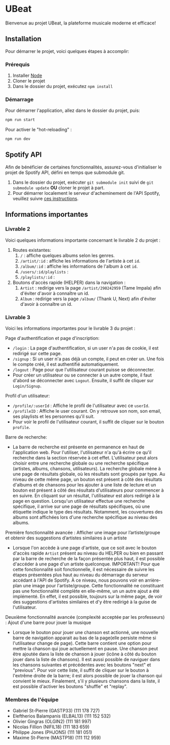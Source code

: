 # UBeat

Bienvenue au projet UBeat, la plateforme musicale moderne et efficace! 

## Installation

Pour démarrer le projet, voici quelques étapes à accomplir:

### Prérequis

1. Installer [Node](https://nodejs.org/)
2. Cloner le projet
3. Dans le dossier du projet, exécutez `npm install`

### Démarrage

Pour démarrer l'application, allez dans le dossier du projet, puis:

```bash
npm run start
```

Pour activer le "hot-reloading" :

```bash
npm run dev
```

## Spotify API

Afin de bénéficier de certaines fonctionnalités, assurez-vous d'initialiser le projet de Spotify API, défini en temps que submodule git. 
1. Dans le dossier du projet, exécuter `git submodule init` suivi de `git submodule update` **OU** cloner le projet à part. 
2. Pour démarrer localement le serveur d'acheminement de l'API Spotify, veuillez suivre [ces instructions](https://github.com/GLO3102-H19/spotifyAPI-team-18).


## Informations importantes

### Livrable 2

Voici quelques informations importante concernant le livrable 2 du projet :

1. Routes existantes:
   1. `/` : affiche quelques albums selon les genres.
   2. `/artist/:id` : affiche les informations de l'artiste à cet `id`.
   4. `/album/:id` : affiche les informations de l'album à cet `id`.
   6. `/users/:id/playlists` : 
   7. `/playlists/:id` : 
2. Boutons d'accès rapide (HELPER) dans la navigation :
   1. `Artist` : redirige vers la page `/artist/290242959` (Tame Impala) afin d'éviter d'avoir à connaître un id.
   2. `Album` : redirige vers la page `/album/` (Thank U, Next) afin d'éviter d'avoir à connaître un id.

### Livrable 3

Voici les informations importantes pour le livrable 3 du projet :

Page d'authentification et page d'inscription:
  - `/login` : La page d'authentification, si un user n'a pas de cookie, il est redirigé sur cette page.
  - `/signup` : Si un user n'a pas déjà un compte, il peut en créer un. Une fois le compte créé, il est authentifié automatiquement.
  - `/logout` : Page pour que l'utilisateur courant puisse se déconnecter.
  - Pour créer un utilisateur ou se connecter à un autre compte, il faut d'abord se déconnecter avec `Logout`. 
    Ensuite, il suffit de cliquer sur `Login/Signup`.
  
Profil d'un utilisateur:
  - `/profile/:userId` : Affiche le profil de l'utilisateur avec ce `userId`.
  - `/profileID` : Affiche le user courant. On y retrouve son nom, son email, ses playlists et les personnes qu'il suit.
  - Pour voir le profil de l'utilisateur courant, il suffit de cliquer sur le bouton `profile`.
  
Barre de recherche:
  - La barre de recherche est présente en permanence en haut de l'application web. Pour l'utiliser, l'utilisateur n'a qu'à écrire ce qu'il recherche dans la section réservée à cet effet. L'utilisateur peut alors choisir entre une recherche globale ou une recherche spécifique (artistes, albums, chansons, utilisateurs). La recherche globale mène à une page de résultats globale, où les résultats sont groupés par type. Au niveau de cette même page, un bouton est présent à côté des résultats d'albums et de chansons pour les ajouter à une liste de lecture et un bouton est présent à côté des résultats d'utilisateurs pour commencer à en suivre. En cliquant sur un résultat, l'utilisateur est alors redirigé à la page en question. Lorsqu'un utilisateur effectue une recherche spécifique, il arrive sur une page de résultats spécifiques, où une étiquette indique le type des résultats. Notamment, les couvertures des albums sont affichées lors d'une recherche spécifique au niveau des albums. 

Première fonctionnalité avancée : Afficher une image pour l’artiste/groupe et obtenir des suggestions d’artistes similaires à un artiste 
  - Lorsque l'on accède à une page d'artiste, que ce soit avec le bouton d'accès rapide `Artist` présent au niveau du HELPER ou bien en passant par la barre de recherche de la façon présentée plus haut, il est possible d'accéder à une page d'un artiste quelconque. IMPORTANT! Pour que cette fonctionnalité soit fonctionnelle, il est nécessaire de suivre les étapes présentées plus haut au niveau du démarrage du serveur accédant à l'API de Spotify. À ce niveau, nous pouvons voir en arrière-plan une image pour l'artiste/groupe. Cette fonctionnalité ne constituant pas une fonctionnalité complète en elle-même, un un autre ajout a été implémenté. En effet, il est possible, toujours sur la même page, de voir des suggestions d'artistes similaires et d'y être redirigé à la guise de l'utilisateur.  

Deuxième fonctionnalité avancée (complexité acceptée par les professeurs) : Ajout d'une barre pour jouer la musique
  - Lorsque le bouton pour jouer une chanson est actionné, une nouvelle barre de navigation apparait au bas de la page(elle persiste même si l'utilisateur change de page). Cette barre contient une option pour mettre la chanson qui joue actuellement en pause. Une chanson peut être ajoutée dans la liste de chanson à jouer (icône à côté du bouton jouer dans la liste de chansons). Il est aussi possible de naviguer dans les chansons suivantes et précédentes avec les boutons "next" et "previous". Pour voir cette liste, il suffit de cliquer sur le bouton à l'extrême droite de la barre; il est alors possible de jouer la chanson qui convient le mieux. Finalement, s'il y plusieurs chansons dans la liste, il est possible d'activer les boutons "shuffle" et "replay". 


### Membres de l'équipe

* Gabriel St-Pierre (GASTP33) (111 178 727)
* Eleftherios Balampanis (ELBAL13) (111 152 532)
* Olivier Gingras (OLGIN2) (111 181 997)
* Nicolas Fillion (NIFIL18) (111 183 659)
* Philippe Jones (PHJON5) (111 181 051)
* Maxime St-Pierre (MASTP18) (111 112 959)
